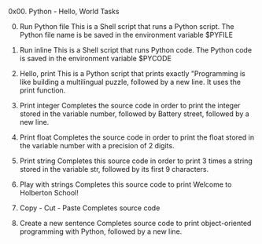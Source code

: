 0x00. Python - Hello, World
Tasks

0. Run Python file
This is a Shell script that runs a Python script. The Python file name is be
saved in the environment variable $PYFILE

1. Run inline
This is a Shell script that runs Python code.
The Python code is saved in the environment variable $PYCODE

2. Hello, print
This is a Python script that prints exactly "Programming is like building a multilingual puzzle, followed by a new line. It uses the print function.

3. Print integer
Completes the source code in order to print the integer stored in the variable number, followed by Battery street, followed by a new line.

4. Print float
Completes the source code in order to print the float stored in the variable number with a precision of 2 digits.

5. Print string
Completes this source code in order to print 3 times a string stored in the variable str, followed by its first 9 characters.

6. Play with strings
Completes this source code to print Welcome to Holberton School!

7. Copy - Cut - Paste
Completes source code

8. Create a new sentence
Completes source code to print object-oriented programming with Python, followed by a new line.
